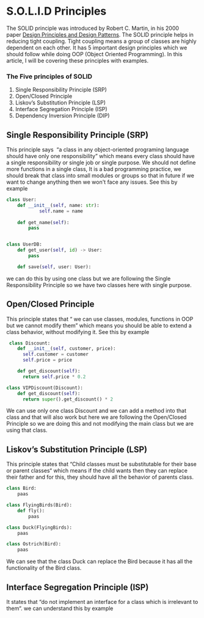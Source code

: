 # S.O.L.I.D Principles
The SOLID principle was introduced by Robert C. Martin, in his 2000 paper [Design Principles and Design Patterns](https://web.archive.org/web/20150906155800/http://www.objectmentor.com/resources/articles/Principles_and_Patterns.pdf). The SOLID principle helps in reducing tight coupling. Tight coupling means a group of classes are highly dependent on each other. It has 5 important design principles which we should follow while doing OOP (Object Oriented Programming). In this article, I will be covering these principles with examples.

### The Five principles of SOLID
1. Single Responsibility Principle (SRP)
2. Open/Closed Principle
3. Liskov’s Substitution Principle (LSP)
4. Interface Segregation Principle (ISP)
5. Dependency Inversion Principle (DIP)

## Single Responsibility Principle (SRP)
This principle says  “a class in any object-oriented programing language should have only one responsibility” which means every class should have a single responsibility or single job or single purpose. We should not define more functions in a single class, It is a bad programming practice, we should break that class into small modules or groups so that in future if we want to change anything then we won't face any issues. See this by example

```python
class User:
    def __init__(self, name: str):
            self.name = name
    
    def get_name(self):
        pass


class UserDB:
    def get_user(self, id) -> User:
        pass

    def save(self, user: User):
```

we can do this by using one class but we are following the Single Responsibility Principle so we have two classes here with single purpose. 

## Open/Closed Principle
This principle states that “ we can use classes, modules, functions in OOP but we cannot modify them” which means you should be able to extend a class behavior, without modifying it.  See this by example
```python
 class Discount:
    def __init__(self, customer, price):
      self.customer = customer
      self.price = price

    def get_discount(self):
      return self.price * 0.2

class VIPDiscount(Discount):
    def get_discount(self):
      return super().get_discount() * 2
```
We can use only one class Discount and we can add a method into that class and that will also work but here we are following the Open/Closed Principle so we are doing this and not modifying the main class but we are using that class.

## Liskov’s Substitution Principle (LSP)
This principle states that “Child classes must be substitutable for their base or parent classes“ which means if the child wants then they can replace their father and for this, they should have all the behavior of parents class. 

```python
class Bird:
    paas

class FlyingBirds(Bird):
    def fly():
        paas

class Duck(FlyingBirds):
    paas

class Ostrich(Bird):
    paas
```
We can see that the class Duck can replace the Bird because it has all the functionality of the Bird class.

## Interface Segregation Principle (ISP)
It states that “do not implement an interface for a class which is irrelevant to them“. we can understand this by example
